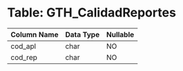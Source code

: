 # Table: GTH_CalidadReportes

| Column Name | Data Type | Nullable |
|-------------|-----------|----------|
| cod_apl | char | NO |
| cod_rep | char | NO |
